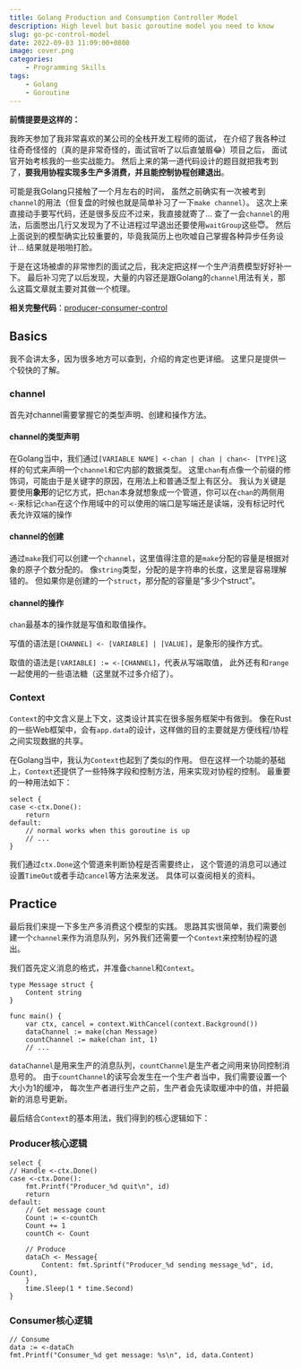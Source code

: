 ```yaml
---
title: Golang Production and Consumption Controller Model
description: High level but basic goroutine model you need to know
slug: go-pc-control-model
date: 2022-09-03 11:09:00+0800
image: cover.png
categories:
    - Programming Skills
tags:
    - Golang
    - Goroutine
---
```


**前情提要是这样的：**

我昨天参加了我非常喜欢的某公司的全栈开发工程师的面试，
在介绍了我各种过往奇奇怪怪的（真的是非常奇怪的，面试官听了以后直皱眉😂）项目之后，
面试官开始考核我的一些实战能力。
然后上来的第一道代码设计的题目就把我考到了，**要我用协程实现多生产多消费，并且能控制协程创建退出**。

可能是我Golang只接触了一个月左右的时间，
虽然之前确实有一次被考到`channel`的用法（但复盘的时候也就是简单补习了一下`make channel`）。
这次上来直接动手要写代码，还是很多反应不过来，我直接就寄了...
查了一会`channel`的用法，后面憋出几行又发现为了不让进程过早退出还要使用`waitGroup`这些😇。
然后上面说到的模型确实比较重要的，毕竟我简历上也吹嘘自己掌握各种异步任务设计...
结果就是啪啪打脸。

于是在这场被虐的非常惨烈的面试之后，我决定把这样一个生产消费模型好好补一下。
最后补习完了以后发现，大量的内容还是跟Golang的`channel`用法有关，那么这篇文章就主要对其做一个梳理。

**相关完整代码**：[producer-consumer-control](https://github.com/slhmy/golang-programming-models/tree/main/producer-consumer-control)

## Basics

我不会讲太多，因为很多地方可以查到，介绍的肯定也更详细。
这里只是提供一个较快的了解。

### channel

首先对channel需要掌握它的类型声明、创建和操作方法。

#### channel的类型声明

在Golang当中，我们通过`[VARIABLE NAME] <-chan | chan | chan<- [TYPE]`这样的句式来声明一个`channel`和它内部的数据类型。
这里`chan`有点像一个前缀的修饰词，可能由于是关键字的原因，在用法上和普通泛型上有区分。
我认为关键是要使用**象形**的记忆方式，把`chan`本身就想象成一个管道，你可以在`chan`的两侧用`<-`来标记`chan`在这个作用域中的可以使用的端口是写端还是读端，没有标记时代表允许双端的操作

#### channel的创建

通过`make`我们可以创建一个`channel`，这里值得注意的是`make`分配的容量是根据对象的原子个数分配的。
像`string`类型，分配的是字符串的长度，这里是容易理解错的。
但如果你是创建的一个`struct`，那分配的容量是“多少个struct”。

#### channel的操作

`chan`最基本的操作就是写值和取值操作。

写值的语法是`[CHANNEL] <- [VARIABLE] | [VALUE]`，是象形的操作方式。

取值的语法是`[VARIABLE] := <-[CHANNEL]`，代表从写端取值，
此外还有和`range`一起使用的一些语法糖（这里就不过多介绍了）。

### Context

`Context`的中文含义是上下文，这类设计其实在很多服务框架中有做到。
像在Rust的一些Web框架中，会有`app.data`的设计，这样做的目的主要就是方便线程/协程之间实现数据的共享。

在Golang当中，我认为`Context`也起到了类似的作用。
但在这样一个功能的基础上，`Context`还提供了一些特殊字段和控制方法，用来实现对协程的控制。
最重要的一种用法如下：

``` Golang
select {
case <-ctx.Done():
    return
default:
    // normal works when this goroutine is up
    // ...
}
```

我们通过`ctx.Done`这个管道来判断协程是否需要终止，
这个管道的消息可以通过设置`TimeOut`或者手动`cancel`等方法来发送。
具体可以查阅相关的资料。

## Practice

最后我们来提一下多生产多消费这个模型的实践。
思路其实很简单，我们需要创建一个`channel`来作为消息队列，另外我们还需要一个`Context`来控制协程的退出。

我们首先定义消息的格式，并准备`channel`和`Context`。

``` Golang
type Message struct {
	Content string
}

func main() {
    var ctx, cancel = context.WithCancel(context.Background())
    dataChannel := make(chan Message)
    countChannel := make(chan int, 1)
    // ...
```

`dataChannel`是用来生产的消息队列，`countChannel`是生产者之间用来协同控制消息号的。
由于`countChannel`的读写会发生在一个生产者当中，我们需要设置一个大小为1的缓冲，
每次生产者进行生产之前，生产者会先读取缓冲中的值，并把最新的消息号更新。

最后结合`Context`的基本用法，我们得到的核心逻辑如下：

### Producer核心逻辑

``` Golang
select {
// Handle <-ctx.Done()
case <-ctx.Done():
    fmt.Printf("Producer_%d quit\n", id)
    return
default:
    // Get message count
    Count := <-countCh
    Count += 1
    countCh <- Count

    // Produce
    dataCh <- Message{
        Content: fmt.Sprintf("Producer_%d sending message_%d", id, Count),
    }
    time.Sleep(1 * time.Second)
}
```

### Consumer核心逻辑

``` Golang
// Consume
data := <-dataCh
fmt.Printf("Consumer_%d get message: %s\n", id, data.Content)
```